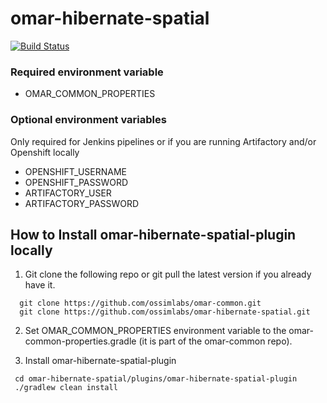 # omar-hibernate-spatial

[![Build Status](https://jenkins.radiantbluecloud.com/buildStatus/icon?job=omar-hibernate-spatial-dev)]()

### Required environment variable
- OMAR_COMMON_PROPERTIES

### Optional environment variables
Only required for Jenkins pipelines or if you are running Artifactory and/or Openshift locally

- OPENSHIFT_USERNAME
- OPENSHIFT_PASSWORD
- ARTIFACTORY_USER
- ARTIFACTORY_PASSWORD

## How to Install omar-hibernate-spatial-plugin locally

1. Git clone the following repo or git pull the latest version if you already have it.
```
  git clone https://github.com/ossimlabs/omar-common.git
  git clone https://github.com/ossimlabs/omar-hibernate-spatial.git
```

2. Set OMAR_COMMON_PROPERTIES environment variable to the omar-common-properties.gradle (it is part of the omar-common repo).

3. Install omar-hibernate-spatial-plugin
```
 cd omar-hibernate-spatial/plugins/omar-hibernate-spatial-plugin
 ./gradlew clean install
```
